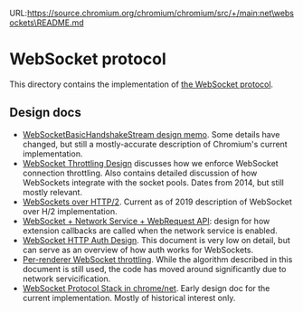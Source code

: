URL:https://source.chromium.org/chromium/chromium/src/+/main:net\websockets\README.md
# WebSocket protocol

This directory contains the implementation of
[the WebSocket protocol](https://tools.ietf.org/html/rfc6455).

## Design docs

* [WebSocketBasicHandshakeStream design
  memo](https://docs.google.com/document/d/1r7dQDA9AQBD_kOk-z-yMi0WgLQZ-5m7psMO5pYLFUL8/edit).
  Some details have changed, but still a mostly-accurate description of
  Chromium's current implementation.
* [WebSocket Throttling
  Design](https://docs.google.com/document/d/1a8sUFQsbN5uve7ziW61ATkrFr3o9A-Tiyw8ig6T3puA/edit)
  discusses how we enforce WebSocket connection throttling. Also contains
  detailed discussion of how WebSockets integrate with the socket pools. Dates
  from 2014, but still mostly relevant.
* [WebSockets over
  HTTP/2](https://docs.google.com/document/d/1ZxaHz4j2BDMa1aI5CQHMjtFI3UxGT459pjYv4To9rFY/edit).
  Current as of 2019 description of WebSocket over H/2 implementation.
* [WebSocket + Network Service + WebRequest
  API](https://docs.google.com/document/d/1L85aXX-m5NaV-g223lH7kKB2HPg6kMi1cjrDVeEptE8/edit):
  design for how extension callbacks are called when the network service is
  enabled.
* [WebSocket HTTP Auth
  Design](https://docs.google.com/document/d/129rLtf5x3hvhP5rayLiSxnEjOXS8Z7EnLJgBL4CdwjI/edit).
  This document is very low on detail, but can serve as an overview of how auth
  works for WebSockets.
* [Per-renderer WebSocket
  throttling](https://docs.google.com/document/d/1aw2oN5PKfk-1gLnBrlv1OwLA8K3-ykM2ckwX2lubTg4/edit).
  While the algorithm described in this document is still used, the code has
  moved around significantly due to network servicification.
* [WebSocket Protocol Stack in
  chrome/net](https://docs.google.com/document/d/11n3hpwb9lD9YVqnjX3OwzE_jHgTmKIqd6GvXE9bDGUg/edit).
  Early design doc for the current implementation. Mostly of historical interest
  only.
